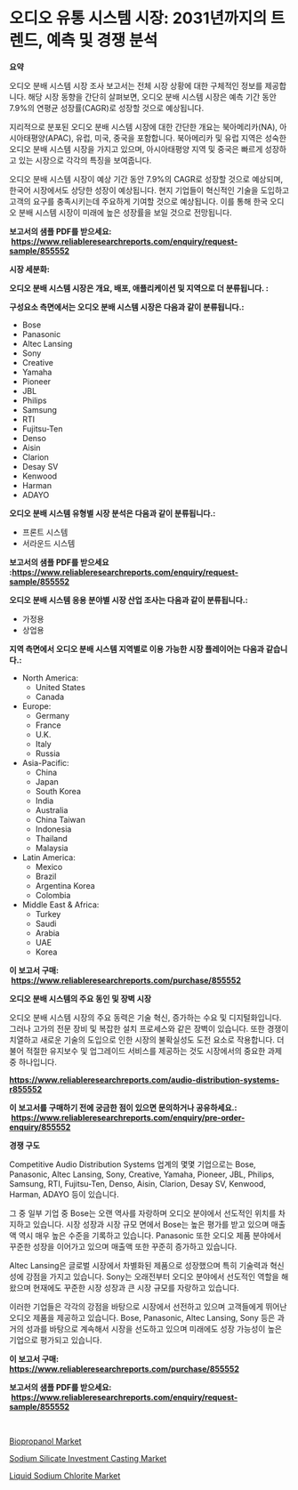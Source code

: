 <p><h1>오디오 유통 시스템 시장: 2031년까지의 트렌드, 예측 및 경쟁 분석</h1></p><p><strong>요약</strong></p>
<p><p>오디오 분배 시스템 시장 조사 보고서는 전체 시장 상황에 대한 구체적인 정보를 제공합니다. 해당 시장 동향을 간단히 살펴보면, 오디오 분배 시스템 시장은 예측 기간 동안 7.9%의 연평균 성장률(CAGR)로 성장할 것으로 예상됩니다.</p><p>지리적으로 분포된 오디오 분배 시스템 시장에 대한 간단한 개요는 북아메리카(NA), 아시아태평양(APAC), 유럽, 미국, 중국을 포함합니다. 북아메리카 및 유럽 지역은 성숙한 오디오 분배 시스템 시장을 가지고 있으며, 아시아태평양 지역 및 중국은 빠르게 성장하고 있는 시장으로 각각의 특징을 보여줍니다.</p><p>오디오 분배 시스템 시장이 예상 기간 동안 7.9%의 CAGR로 성장할 것으로 예상되며, 한국어 시장에서도 상당한 성장이 예상됩니다. 현지 기업들이 혁신적인 기술을 도입하고 고객의 요구를 충족시키는데 주요하게 기여할 것으로 예상됩니다. 이를 통해 한국 오디오 분배 시스템 시장이 미래에 높은 성장률을 보일 것으로 전망됩니다.</p></p>
<p><strong>보고서의 샘플 PDF를 받으세요: &nbsp;<a href="https://www.reliableresearchreports.com/enquiry/request-sample/855552">https://www.reliableresearchreports.com/enquiry/request-sample/855552</a></strong></p>
<p><strong>시장 세분화:</strong></p>
<p><strong> 오디오 분배 시스템 시장은 개요, 배포, 애플리케이션 및 지역으로 더 분류됩니다. :</strong></p>
<p><strong>구성요소 측면에서는 오디오 분배 시스템 시장은 다음과 같이 분류됩니다.:</strong></p>
<p><ul><li>Bose</li><li>Panasonic</li><li>Altec Lansing</li><li>Sony</li><li>Creative</li><li>Yamaha</li><li>Pioneer</li><li>JBL</li><li>Philips</li><li>Samsung</li><li>RTI</li><li>Fujitsu-Ten</li><li>Denso</li><li>Aisin</li><li>Clarion</li><li>Desay SV</li><li>Kenwood</li><li>Harman</li><li>ADAYO</li></ul></p>
<p><strong> 오디오 분배 시스템 유형별 시장 분석은 다음과 같이 분류됩니다.:</strong></p>
<p><ul><li>프론트 시스템</li><li>서라운드 시스템</li></ul></p>
<p><strong>보고서의 샘플 PDF를 받으세요 :<a href="https://www.reliableresearchreports.com/enquiry/request-sample/855552">https://www.reliableresearchreports.com/enquiry/request-sample/855552</a></strong></p>
<p><strong> 오디오 분배 시스템 응용 분야별 시장 산업 조사는 다음과 같이 분류됩니다.:</strong></p>
<p><ul><li>가정용</li><li>상업용</li></ul></p>
<p><strong>지역 측면에서 오디오 분배 시스템 지역별로 이용 가능한 시장 플레이어는 다음과 같습니다.:</strong></p>
<p><ul>
    <li>
        North America:
        <ul>
            <li>United States</li>
            <li>Canada</li>
        </ul>
    </li>
    <li>
        Europe:
        <ul>
            <li>Germany</li>
            <li>France</li>
            <li>U.K.</li>
            <li>Italy</li>
            <li>Russia</li>
        </ul>
    </li>
    <li>
        Asia-Pacific:
        <ul>
            <li>China</li>
            <li>Japan</li>
            <li>South Korea</li>
            <li>India</li>
            <li>Australia</li>
            <li>China Taiwan</li>
            <li>Indonesia</li>
            <li>Thailand</li>
            <li>Malaysia</li>
        </ul>
    </li>
    <li>
        Latin America:
        <ul>
            <li>Mexico</li>
            <li>Brazil</li>
            <li>Argentina Korea</li>
            <li>Colombia</li>
        </ul>
    </li>
    <li>
        Middle East & Africa:
        <ul>
            <li>Turkey</li>
            <li>Saudi</li>
            <li>Arabia</li>
            <li>UAE</li>
            <li>Korea</li>
        </ul>
    </li>
    </ul></p>
<p><strong>이 보고서 구매: &nbsp;<a href="https://www.reliableresearchreports.com/purchase/855552">https://www.reliableresearchreports.com/purchase/855552</a></strong></p>
<p><strong>오디오 분배 시스템의 주요 동인 및 장벽 시장</strong></p>
<p><p>오디오 분배 시스템 시장의 주요 동력은 기술 혁신, 증가하는 수요 및 디지털화입니다. 그러나 고가의 전문 장비 및 복잡한 설치 프로세스와 같은 장벽이 있습니다. 또한 경쟁이 치열하고 새로운 기술의 도입으로 인한 시장의 불확실성도 도전 요소로 작용합니다. 더불어 적절한 유지보수 및 업그레이드 서비스를 제공하는 것도 시장에서의 중요한 과제 중 하나입니다. </p></p>
<p><strong><a href="https://www.reliableresearchreports.com/audio-distribution-systems-r855552">https://www.reliableresearchreports.com/audio-distribution-systems-r855552</a></strong></p>
<p><strong>이 보고서를 구매하기 전에 궁금한 점이 있으면 문의하거나 공유하세요.: &nbsp;<a href="https://www.reliableresearchreports.com/enquiry/pre-order-enquiry/855552">https://www.reliableresearchreports.com/enquiry/pre-order-enquiry/855552</a></strong></p>
<p><strong>경쟁 구도</strong></p>
<p><p>Competitive Audio Distribution Systems 업계의 몇몇 기업으로는 Bose, Panasonic, Altec Lansing, Sony, Creative, Yamaha, Pioneer, JBL, Philips, Samsung, RTI, Fujitsu-Ten, Denso, Aisin, Clarion, Desay SV, Kenwood, Harman, ADAYO 등이 있습니다. </p><p>그 중 일부 기업 중 Bose는 오랜 역사를 자랑하며 오디오 분야에서 선도적인 위치를 차지하고 있습니다. 시장 성장과 시장 규모 면에서 Bose는 높은 평가를 받고 있으며 매출액 역시 매우 높은 수준을 기록하고 있습니다. Panasonic 또한 오디오 제품 분야에서 꾸준한 성장을 이어가고 있으며 매출액 또한 꾸준히 증가하고 있습니다.</p><p>Altec Lansing은 글로벌 시장에서 차별화된 제품으로 성장했으며 특히 기술력과 혁신성에 강점을 가지고 있습니다. Sony는 오래전부터 오디오 분야에서 선도적인 역할을 해왔으며 현재에도 꾸준한 시장 성장과 큰 시장 규모를 자랑하고 있습니다.</p><p>이러한 기업들은 각각의 강점을 바탕으로 시장에서 선전하고 있으며 고객들에게 뛰어난 오디오 제품을 제공하고 있습니다. Bose, Panasonic, Altec Lansing, Sony 등은 과거의 성과를 바탕으로 계속해서 시장을 선도하고 있으며 미래에도 성장 가능성이 높은 기업으로 평가되고 있습니다.</p></p>
<p><strong>이 보고서 구매: &nbsp; <a href="https://www.reliableresearchreports.com/purchase/855552">https://www.reliableresearchreports.com/purchase/855552</a></strong></p>
<p><strong>보고서의 샘플 PDF를 받으세요: &nbsp;<a href="https://www.reliableresearchreports.com/enquiry/request-sample/855552">https://www.reliableresearchreports.com/enquiry/request-sample/855552</a></strong><strong></strong></p>
<p>&nbsp;</p>
<p><p><a href="https://summer-dogwood-3e9.notion.site/Biopropanol-Market-Research-Report-The-Key-To-Successful-Business-Strategy-Forecasted-for-Period-fr-bf1ce3d65eda428dbb3a7b919b26f17e">Biopropanol Market</a></p><p><a href="https://forested-sushi-9b0.notion.site/Sodium-Silicate-Investment-Casting-Market-Size-and-Examines-its-Market-Scope-with-a-Primary-Focus--257c33fad6e443de87b3c0e75f969a6b">Sodium Silicate Investment Casting Market</a></p><p><a href="https://lydian-appliance-61d.notion.site/Liquid-Sodium-Chlorite-Market-Research-Report-Unlocks-Analysis-on-the-Market-Financial-Status-Marke-42dfd50eca50461da04f9e8793408c0a">Liquid Sodium Chlorite Market</a></p></p>